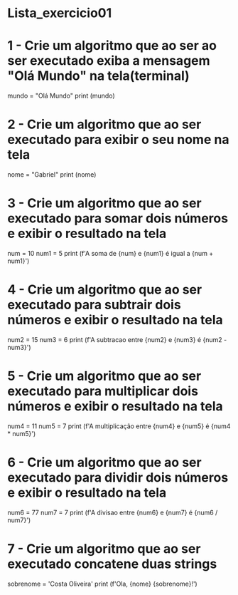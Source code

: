 # Lista_exercicio01
# 1 - Crie um algoritmo que ao ser ao ser executado exiba a mensagem "Olá Mundo" na tela(terminal)
mundo = "Olá Mundo"
print (mundo)

# 2 - Crie um algoritmo que ao ser executado para exibir o seu nome na tela
nome = "Gabriel"
print (nome)

# 3 - Crie um algoritmo que ao ser executado para somar dois números e exibir o resultado na tela
num = 10
num1 = 5
print (f'A soma de {num} e {num1} é igual a {num + num1}')

# 4 - Crie um algoritmo que ao ser executado para subtrair dois números e exibir o resultado na tela
num2 = 15
num3 = 6
print (f'A subtracao entre {num2} e {num3} é {num2 - num3}')


# 5 - Crie um algoritmo que ao ser executado para multiplicar dois números e exibir o resultado na tela
num4 = 11
num5 = 7
print (f'A multiplicação entre {num4} e {num5} é {num4 * num5}')

# 6 - Crie um algoritmo que ao ser executado para dividir dois números e exibir o resultado na tela
num6 = 77
num7 = 7
print (f'A divisao entre {num6} e {num7} é {num6 / num7}')

# 7 - Crie um algoritmo que ao ser executado concatene duas strings
sobrenome = 'Costa Oliveira'
print (f'Ola, {nome} {sobrenome}!')
